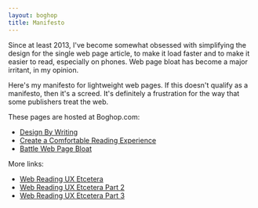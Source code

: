 ```yaml
---
layout: boghop
title: Manifesto
---
```


Since at least 2013, I've become somewhat obsessed with simplifying the design for the single web page article, to make it load faster and to make it easier to read, especially on phones. Web page bloat has become a major irritant, in my opinion.

Here's my manifesto for lightweight web pages. If this doesn't qualify as a manifesto, then it's a screed. It's definitely a frustration for the way that some publishers treat the web.

These pages are hosted at Boghop.com:

* [Design By Writing](/design-by-writing.html)
* [Create a Comfortable Reading Experience](/create-a-comfortable-reading-experience.html) 
* [Battle Web Page Bloat](/battle-web-page-bloat.html)

More links:

* [Web Reading UX Etcetera](/web-reading-ux-etcetera.html)
* [Web Reading UX Etcetera Part 2](/web-reading-ux-etcetera-part-2.html)
* [Web Reading UX Etcetera Part 3](/web-reading-ux-etcetera-part-3.html)

